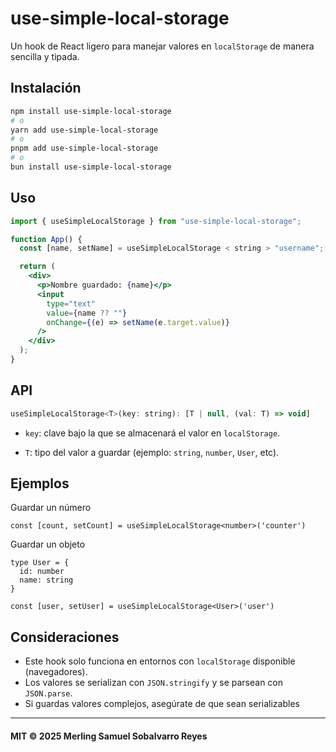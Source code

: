 # use-simple-local-storage

Un hook de React ligero para manejar valores en `localStorage` de manera sencilla y tipada.

## Instalación

```bash
npm install use-simple-local-storage
# o
yarn add use-simple-local-storage
# o
pnpm add use-simple-local-storage
# o
bun install use-simple-local-storage
```

## Uso

```jsx
import { useSimpleLocalStorage } from "use-simple-local-storage";

function App() {
  const [name, setName] = useSimpleLocalStorage < string > "username";

  return (
    <div>
      <p>Nombre guardado: {name}</p>
      <input
        type="text"
        value={name ?? ""}
        onChange={(e) => setName(e.target.value)}
      />
    </div>
  );
}
```

## API

```jsx
useSimpleLocalStorage<T>(key: string): [T | null, (val: T) => void]
```

- `key`: clave bajo la que se almacenará el valor en `localStorage`.

- `T`: tipo del valor a guardar (ejemplo: `string`, `number`, `User`, etc).

## Ejemplos

Guardar un número

```JSX
const [count, setCount] = useSimpleLocalStorage<number>('counter')

```

Guardar un objeto

```JSX
type User = {
  id: number
  name: string
}

const [user, setUser] = useSimpleLocalStorage<User>('user')

```


## Consideraciones
- Este hook solo funciona en entornos con `localStorage` disponible (navegadores).
- Los valores se serializan con `JSON.stringify` y se parsean con `JSON.parse`.
- Si guardas valores complejos, asegúrate de que sean serializables


---
#### MIT © 2025 Merling Samuel Sobalvarro Reyes